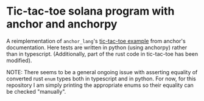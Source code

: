 # Tic-tac-toe solana program with anchor and anchorpy

A reimplementation of `anchor_lang`'s [tic-tac-toe example](https://book.anchor-lang.com/chapter_3/milestone_project_tic-tac-toe.html) from anchor's documentation. Here tests are written in python (using anchorpy) rather than in typescript. (Additionally, part of the rust code in tic-tac-toe has been modified).

NOTE: There seems to be a general ongoing issue with asserting equality of converted rust `enum` types both in typescript and in python. For now, for this repository I am simply printing the appropriate enums so their equality can be checked "manually".

